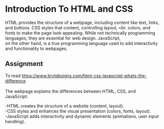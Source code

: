 # Introduction To HTML and CSS
HTML provides the structure of a webpage, including content like text, links, and buttons. CSS styles that content, controlling layout, <br.
colors, and fonts to make the page look appealing. While not technically programming languages, they are essential for web design. JavaScript, <br>
on the other hand, is a true programming language used to add interactivity and functionality to webpages. 
## Assignment 
To read https://www.brytdesigns.com/html-css-javascript-whats-the-difference
<br><br>
The webpage explains the differences between HTML, CSS, and JavaScript:

-HTML creates the structure of a website (content, layout).<br>
-CSS styles and enhances the visual presentation (colors, fonts, layout).<br>
-JavaScript adds interactivity and dynamic elements (animations, user input handling).
